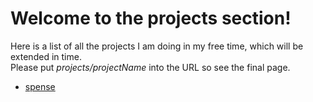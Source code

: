 # Welcome to the projects section!
Here is a list of all the projects I am doing in my free time, which will be extended in time.  
Please put _projects/projectName_ into the URL so see the final page.

* [spense](spense)
